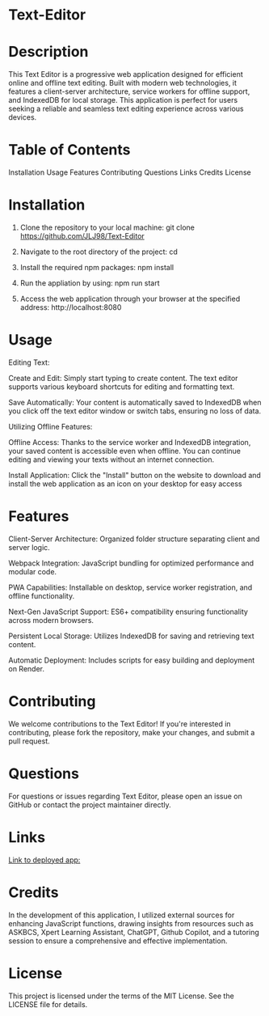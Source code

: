 # Text-Editor

# Description

This Text Editor is a progressive web application designed for efficient online and offline text editing. Built with modern web technologies, it features a client-server architecture, service workers for offline support, and IndexedDB for local storage. This application is perfect for users seeking a reliable and seamless text editing experience across various devices.

# Table of Contents

Installation
Usage
Features
Contributing
Questions
Links
Credits
License 


# Installation

1. Clone the repository to your local machine: git clone <https://github.com/JLJ98/Text-Editor>

2. Navigate to the root directory of the project: cd <Text-Editor>

3. Install the required npm packages: npm install

4. Run the appliation by using: npm run start

5. Access the web application through your browser at the specified address: http://localhost:8080



# Usage

Editing Text:

Create and Edit: Simply start typing to create content. The text editor supports various keyboard shortcuts for editing and formatting text.

Save Automatically: Your content is automatically saved to IndexedDB when you click off the text editor window or switch tabs, ensuring no loss of data.

Utilizing Offline Features:

Offline Access: Thanks to the service worker and IndexedDB integration, your saved content is accessible even when offline. You can continue editing and viewing your texts without an internet connection.

Install Application: 
Click the "Install" button on the website to download and install the web application as an icon on your desktop for easy access

# Features

Client-Server Architecture: Organized folder structure separating client and server logic.

Webpack Integration: JavaScript bundling for optimized performance and modular code.

PWA Capabilities: Installable on desktop, service worker registration, and offline functionality.

Next-Gen JavaScript Support: ES6+ compatibility ensuring functionality across modern browsers.

Persistent Local Storage: Utilizes IndexedDB for saving and retrieving text content.

Automatic Deployment: Includes scripts for easy building and deployment on Render.

# Contributing

We welcome contributions to the Text Editor! If you're interested in contributing, please fork the repository, make your changes, and submit a pull request.

# Questions

For questions or issues regarding Text Editor, please open an issue on GitHub or contact the project maintainer directly.

# Links

[Link to deployed app:](https://text-editor-h3ru.onrender.com/)

# Credits

In the development of this application, I utilized external sources for enhancing JavaScript functions, drawing insights from resources such as ASKBCS, Xpert Learning Assistant, ChatGPT, Github Copilot, and a tutoring session to ensure a comprehensive and effective implementation.

# License

This project is licensed under the terms of the MIT License. See the LICENSE file for details.